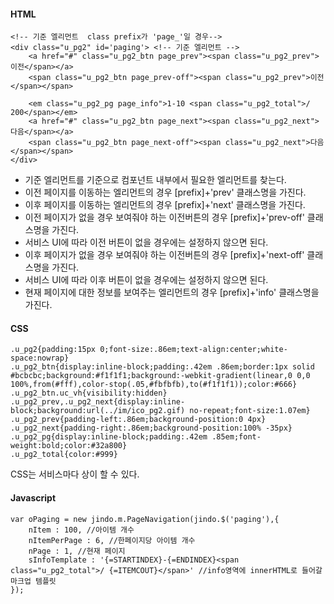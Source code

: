 #### HTML

	<!-- 기준 엘리먼트  class prefix가 'page_'일 경우-->
	<div class="u_pg2" id='paging'> <!-- 기준 엘리먼트 -->
		<a href="#" class="u_pg2_btn page_prev"><span class="u_pg2_prev">이전</span></a>
		<span class="u_pg2_btn page_prev-off"><span class="u_pg2_prev">이전</span></span>
		
		<em class="u_pg2_pg page_info">1-10 <span class="u_pg2_total">/ 200</span></em>
		<a href="#" class="u_pg2_btn page_next"><span class="u_pg2_next">다음</span></a>
		<span class="u_pg2_btn page_next-off"><span class="u_pg2_next">다음</span></span>
	</div>

* 기준 엘리먼트를 기준으로 컴포넌트 내부에서 필요한 엘리먼트를 찾는다.
* 이전 페이지를 이동하는 엘리먼트의 경우 [prefix]+'prev' 클래스명을 가진다.
* 이후 페이지를 이동하는 엘리먼트의 경우 [prefix]+'next' 클래스명을 가진다.
* 이전 페이지가 없을 경우 보여줘야 하는 이전버튼의 경우 [prefix]+'prev-off' 클래스명을 가진다.
* 서비스 UI에 따라 이전 버튼이 없을 경우에는 설정하지 않으면 된다.
* 이후 페이지가 없을 경우 보여줘야 하는 이전버튼의 경우 [prefix]+'next-off' 클래스명을 가진다.
* 서비스 UI에 따라 이후 버튼이 없을 경우에는 설정하지 않으면 된다.
* 현재 페이지에 대한 정보를 보여주는 엘리먼트의 경우 [prefix]+'info' 클래스명을 가진다.


#### CSS

	.u_pg2{padding:15px 0;font-size:.86em;text-align:center;white-space:nowrap}
	.u_pg2_btn{display:inline-block;padding:.42em .86em;border:1px solid #bcbcbc;background:#f1f1f1;background:-webkit-gradient(linear,0 0,0 100%,from(#fff),color-stop(.05,#fbfbfb),to(#f1f1f1));color:#666}
	.u_pg2_btn.uc_vh{visibility:hidden}
	.u_pg2_prev,.u_pg2_next{display:inline-block;background:url(../im/ico_pg2.gif) no-repeat;font-size:1.07em}
	.u_pg2_prev{padding-left:.86em;background-position:0 4px}
	.u_pg2_next{padding-right:.86em;background-position:100% -35px}
	.u_pg2_pg{display:inline-block;padding:.42em .85em;font-weight:bold;color:#32a800}
	.u_pg2_total{color:#999}

CSS는 서비스마다 상이 할 수 있다.


#### Javascript

	var oPaging = new jindo.m.PageNavigation(jindo.$('paging'),{
		nItem : 100, //아이템 개수
		nItemPerPage : 6, //한페이지당 아이템 개수
		nPage : 1, //현재 페이지
		sInfoTemplate : '{=STARTINDEX}-{=ENDINDEX}<span class="u_pg2_total">/ {=ITEMCOUT}</span>' //info영역에 innerHTML로 들어갈 마크업 템플릿
	});